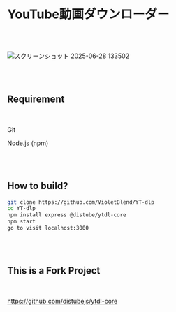 # YouTube動画ダウンローダー

<br>

<br>

![スクリーンショット 2025-06-28 133502](https://github.com/user-attachments/assets/f87a8f29-e892-4373-887b-0014b3370fa9)


<br>

<br>

## Requirement

<br>

Git

Node.js (npm)

<br>

<br>

##  How to build?

```bash
git clone https://github.com/VioletBlend/YT-dlp
cd YT-dlp
npm install express @distube/ytdl-core
npm start
go to visit localhost:3000
```

<br>

<br>

##  This is a Fork Project

<br>

https://github.com/distubejs/ytdl-core

<br>

<br>


